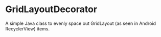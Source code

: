 # GridLayoutDecorator
A simple Java class to evenly space out GridLayout (as seen in Android RecyclerView) items.
